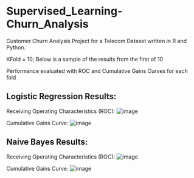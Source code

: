 # Supervised_Learning-Churn_Analysis

Customer Churn Analysis Project for a Telecom Dataset written in R and Python. 

KFold = 10; Below is a sample of the results from the first of 10

Performance evaluated with ROC and Cumulative Gains Curves for each fold

## Logistic Regression Results:

Receiving Operating Characteristics (ROC):
![image](https://github.com/norbertolimonjr/Supervised-Learning-Churn-Analysis/assets/68612270/3611bfa7-0c08-4260-ae6e-c1ba392df2b9)


Cumulative Gains Curve:
![image](https://github.com/norbertolimonjr/Supervised-Learning-Churn-Analysis/assets/68612270/5cf8bd0f-db22-4b33-bde6-58690b948d94)

## Naive Bayes Results:

Receiving Operating Characteristics (ROC):
![image](https://github.com/norbertolimonjr/Supervised-Learning-Churn-Analysis/assets/68612270/20921952-5404-482c-873f-b100376d6169)

Cumulative Gains Curve:
![image](https://github.com/norbertolimonjr/Supervised-Learning-Churn-Analysis/assets/68612270/b4be75f9-ef47-4665-b8b7-263f06b96ef0)
